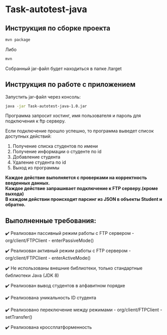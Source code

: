 # Task-autotest-java

## Инструкция по сборке проекта
```bash
mvn package
```
Либо 
```bash
mvn
```
Собранный jar-файл будет находиться в папке /target
## Инструкция по работе с приложением
Запустить jar-файл через консоль:
```bash 
java -jar Task-autotest-java-1.0.jar
```
Программа запросит хостинг, имя пользователя и пароль для подключения к ftp серверу.  

Если подключение прошло успешно, то программа выведет список доступных действий:  

1. Получение списка студентов по имени
2. Получение информации о студенте по id 
3. Добавление студента
4. Удаление студента по id
5. Выход из программы
  
**Каждое действие выполняется с проверками на корректность введенных данных.**  
**Каждое действие запрашивает подключение к FTP серверу.(кроме выхода)**  
**В каждом действии происходит парсинг из JSON в объекты Student и обратно.**  

## Выполненные требования:
✔️ Реализован пассивный режим работы с FTP сервером - org/client/FTPClient - enterPassiveMode()  

✔️ Реализован активный  режим работы с FTP сервером - org/client/FTPClient - enterActiveMode()  

✔️ Не использованы внешние библиотеки, только стандартные библиотеки Java (JDK 8)

✔️ Реализован вывод студентов в алфавитном порядке  

✔️ Реализована уникальность ID студента  

✔️ Реализовано переключение между режимами  - org/client/FTPClient - setTransfer()

✔️ Реализована кроссплатформенность  

